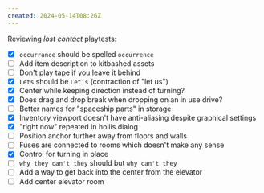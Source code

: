 ```yaml
---
created: 2024-05-14T08:26Z
---
```


Reviewing _lost contact_ playtests:

- [x] `occurrance` should be spelled `occurrence`
- [ ] Add item description to kitbashed assets
- [ ] Don't play tape if you leave it behind
- [x] `Lets` should be `Let's` (contraction of "let us")
- [x] Center while keeping direction instead of turning?
- [x] Does drag and drop break when dropping on an in use drive?
- [ ] Better names for "spaceship parts" in storage
- [x] Inventory viewport doesn't have anti-aliasing despite graphical settings
- [x] "right now" repeated in hollis dialog
- [ ] Position anchor further away from floors and walls
- [ ] Fuses are connected to rooms which doesn't make any sense
- [x] Control for turning in place
- [ ] `why they can't they` should but `why can't they`
- [ ] Add a way to get back into the center from the elevator
- [ ] Add center elevator room
